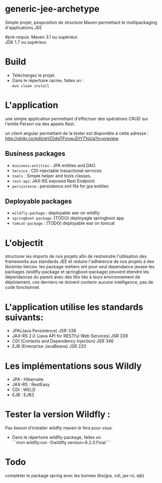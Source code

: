 # generic-jee-archetype
Simple projet, posposition de structure Maven permettant le multipackaging d'applications JEE



#pré-requis: 
Maven 3.1 ou supérieur.    
JDK 1.7 ou supérieur. 

# Build 
* Téléchargez le projet.
* Dans le répertoire racine, faites un :         
        ```mvn clean install```    


# L'application 
une simple application permettant d'effectuer des opérations CRUD sur l'entité Person via des appels Rest.   

un client angular permettant de la tester est disponible à cette adresse : 
http://plnkr.co/edit/eHZ0dgTFmveJDIY71gUa?p=preview    

## Business packages

* `business-entities` : JPA entities and DAO.
* `Service` : CDI injectable trasactional services
* `tools` : Simple helper and tools classes.
* `rest-api`: JAX-RS exposed Rest Endpoint
* `persistence` : persistence.xml file for jpa entities

## Deployable packages
* `wildfly-package` : deployable war on wildfly
* `springboot-package` :(TODO) deployagle springboot app
* `tomcat-package` : (TODO) deployable war on tomcat 


# L'objectit

structurer les imports de nos projets afin de restreindre l'utilisation des frameworks aux standards JEE et réduire l'adhérence de nos projets à des librairies tierces.
les package metiers ont pour seul dependance javaee
les packages (wildfly-package et springboot-package) peuvent étendre les dépendances du parent avec des libs liés à leurs environnement de déploiement, ces derniers ne doivent contenir aucune intelligence, pas de code fonctionnel.


# L'application utilise les standards suivants: 
* JPA(Java Persistence) JSR-338 
* JAX-RS 2.0 (Java API for RESTful Web Services) JSR 339
* CDI (Contexts and Dependency Injection) JSR 346
* EJB (Enterprise JavaBeans) JSR 220 


# Les implémentations sous Wildly
* JPA : Hibernate.
* JAX-RS : RestEasy
* CDI : WELD
* EJB : EJB3

# Tester la version Wildfly : 
Pas besoin d'installer wildfly maven le fera pour vous.
* Dans le répertoire wildfly-package, faites un    
        ```mvn wildfly:run -Dwildfly.version=8.2.0.Final````


# Todo
completer le package spring avec les bonnes libs(jpa, cdi, jax-rs, ejb)



